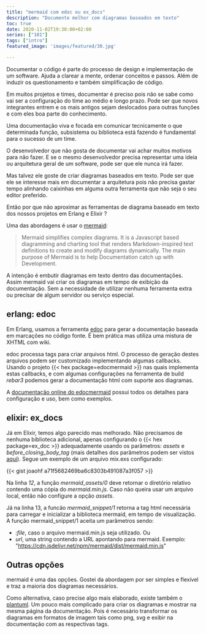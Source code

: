 ```yaml
---
title: "mermaid com edoc ou ex_docs"
description: "Documente melhor com diagramas baseados em texto"
toc: true
date: 2020-11-02T19:30:00+02:00
series: ["101"] 
tags: ["intro"]
featured_image: 'images/featured/30.jpg'

---
```


Documentar o código é parte do processo de design e implementação de um software. Ajuda a clarear a mente, ordenar conceitos e passos. Além de induzir os questionamento e também simplificação de código.

Em muitos projetos e times, documentar é preciso pois não se sabe como vai ser a configuração do time ao médio e longo prazo. Pode ser que novos integrantes entrem e os
mais antigos sejam deslocados para outras funções e com eles boa parte do conhecimento.

Uma documentação viva e focada em comunicar tecnicamente o que determinada função, subsistema ou biblioteca está fazendo é fundamental para o sucesso de um time.

O desenvolvedor que não gosta de documentar vai achar muitos motivos para não fazer. E se o mesmo desenvolvedor precisa representar uma ideia ou arquitetura geral de um software, pode ser que ele nunca irá fazer.

Mas talvez ele goste de criar diagramas baseados em texto. Pode ser que ele se interesse mais em documentar a arquitetura pois não precisa gastar tempo alinhando caixinhas em alguma outra ferramenta que não seja o seu editor preferido.

Então por que não aproximar as ferramentas de diagrama baseado em texto dos nossos projetos em Erlang e Elixir ?

Uma das abordagens é usar o [mermaid](https://mermaid-js.github.io/mermaid/):

> Mermaid simplifies complex diagrams. It is a Javascript based diagramming and charting tool that renders Markdown-inspired text definitions to create and modify diagrams dynamically. The main purpose of Mermaid is to help Documentation catch up with Development.

A intenção é embutir diagramas em texto dentro das documentações. Assim mermaid vai criar os diagramas em tempo de exibição da documentação. Sem a necessidade de utilizar nenhuma ferramenta extra ou precisar de algum servidor ou serviço especial.

## erlang: edoc

Em Erlang, usamos a ferramenta [edoc](http://erlang.org/doc/apps/edoc/chapter.html) para gerar a documentação baseada em marcações no código fonte. É bem prática mas utiliza uma mistura de XHTML com wiki.

edoc processa tags para criar arquivos html. O processo de geração destes arquivos podem ser customizado implementando algumas callbacks. Usando o projeto {{< hex package=edocmermaid >}} nas quais implementa estas callbacks, e com algumas configurações na ferramenta de build _rebar3_ podemos gerar a documentação html com suporte aos diagramas.

A [documentação online do edocmermaid](https://hexdocs.pm/edocmermaid/) possui todos os detalhes para configuração e uso, bem como exemplos.


## elixir: ex_docs
 
Já em Elixir, temos algo parecido mas melhorado. Não precisamos de nenhuma biblioteca adicional, apenas configurando o {{< hex package=ex_doc >}} adequadamente usando os parâmetros: _assets_ e _before_closing_body_tag_ (mais detalhes dos parâmetros podem ser vistos [aqui](https://hexdocs.pm/ex_doc/Mix.Tasks.Docs.html#content)). Segue um exemplo de um arquivo mix.exs configurado:

{{< gist joaohf a71f5682469ba6c8303b491087a3f057 >}}

Na linha _12_, a função _mermaid\_assets/0_ deve retornar o diretório relativo contendo uma cópia do _mermaid.min.js_. Caso não queira usar um arquivo local, então não configure a opção _assets_.

Já na linha 13, a funcão _mermaid\_snippet/1_ retorna a tag html necessária para carregar e inicializar a biblioteca mermaid, em tempo de visualização. A função mermaid_snippet/1 aceita um parâmetros sendo:

* _:file_, caso o arquivo mermaid.min.js seja utilizado. Ou
* _url_, uma string contendo a URL apontando para mermaid. Exemplo: "https://cdn.jsdelivr.net/npm/mermaid/dist/mermaid.min.js"


## Outras opções

mermaid é uma das opções. Gostei da abordagem por ser simples e flexível e traz a maioria dos diagramas necessários.

Como alternativa, caso precise algo mais elaborado, existe também o [plantuml](https://plantuml.com). Um pouco mais complicado para criar os diagramas e mostrar na mesma página da documentação. Pois é necessário transformar os diagramas em formatos de imagem tais como png, svg e exibir na documentação com as respectivas tags.
